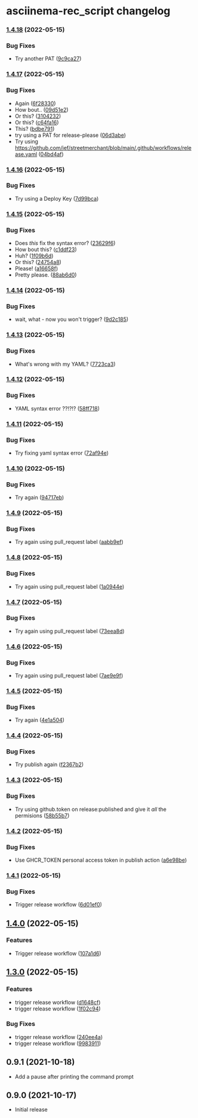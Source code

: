 # asciinema-rec_script changelog

### [1.4.18](https://github.com/zechris/asciinema-rec_script/compare/v1.4.17...v1.4.18) (2022-05-15)


### Bug Fixes

* Try another PAT ([9c9ca27](https://github.com/zechris/asciinema-rec_script/commit/9c9ca27e4354369a49586537f18e9f7caa963f16))

### [1.4.17](https://github.com/zechris/asciinema-rec_script/compare/v1.4.16...v1.4.17) (2022-05-15)


### Bug Fixes

* Again ([6f28330](https://github.com/zechris/asciinema-rec_script/commit/6f28330a2900f1158b20ebad96a820c52af9a731))
* How bout.. ([09d51e2](https://github.com/zechris/asciinema-rec_script/commit/09d51e24ed27c78d42344d000f7cd0aba867e6c3))
* Or this? ([3104232](https://github.com/zechris/asciinema-rec_script/commit/310423230f84332da98a40e3a1391bcc9c1a8964))
* Or this? ([c64fa16](https://github.com/zechris/asciinema-rec_script/commit/c64fa1683b85b55de37ec07829db8075eb21b295))
* This? ([bdbe791](https://github.com/zechris/asciinema-rec_script/commit/bdbe79158fe8117a982bee5c3d7133ffd9585eba))
* try using a PAT for release-please ([06d3abe](https://github.com/zechris/asciinema-rec_script/commit/06d3abeff718406ac0efe02a9f3ef849209ecbcc))
* Try using https://github.com/jef/streetmerchant/blob/main/.github/workflows/release.yaml ([04bd4af](https://github.com/zechris/asciinema-rec_script/commit/04bd4af067a5a0eabfcd9cb824b0c4907efe820b))

### [1.4.16](https://github.com/zechris/asciinema-rec_script/compare/v1.4.15...v1.4.16) (2022-05-15)


### Bug Fixes

* Try using a Deploy Key ([7d99bca](https://github.com/zechris/asciinema-rec_script/commit/7d99bcab4ddfa423dae8b75753a66da1a1dc858b))

### [1.4.15](https://github.com/zechris/asciinema-rec_script/compare/v1.4.14...v1.4.15) (2022-05-15)


### Bug Fixes

* Does _this_ fix the syntax error? ([23629f6](https://github.com/zechris/asciinema-rec_script/commit/23629f69c274630327c151339bfd46c75e440d8b))
* How bout this? ([c1ddf23](https://github.com/zechris/asciinema-rec_script/commit/c1ddf23e58c92373f780854fde34297b2aad6ee6))
* Huh? ([1f09b6d](https://github.com/zechris/asciinema-rec_script/commit/1f09b6de407d6b711018fe9b3512d87d43302194))
* Or this? ([24754a8](https://github.com/zechris/asciinema-rec_script/commit/24754a826b10529f8d4827428cf60d46185ac8ba))
* Please! ([a16658f](https://github.com/zechris/asciinema-rec_script/commit/a16658fbc0382b959fc6fa68276c5c84be504fe4))
* Pretty please. ([88ab6d0](https://github.com/zechris/asciinema-rec_script/commit/88ab6d0c641e6cec35a6f36c8721dc67c5e1f0e3))

### [1.4.14](https://github.com/zechris/asciinema-rec_script/compare/v1.4.13...v1.4.14) (2022-05-15)


### Bug Fixes

* wait, what - now you won't trigger? ([9d2c185](https://github.com/zechris/asciinema-rec_script/commit/9d2c18552ac6aae574f98aced00e7ddb2de99564))

### [1.4.13](https://github.com/zechris/asciinema-rec_script/compare/v1.4.12...v1.4.13) (2022-05-15)


### Bug Fixes

* What's wrong with my YAML? ([7723ca3](https://github.com/zechris/asciinema-rec_script/commit/7723ca35bfd93ed3a7435cefe1b7c1b263e8ba39))

### [1.4.12](https://github.com/zechris/asciinema-rec_script/compare/v1.4.11...v1.4.12) (2022-05-15)


### Bug Fixes

* YAML syntax error ??!?!? ([58ff718](https://github.com/zechris/asciinema-rec_script/commit/58ff718458e560fcc99f2b35d0b38e4def99a4c3))

### [1.4.11](https://github.com/zechris/asciinema-rec_script/compare/v1.4.10...v1.4.11) (2022-05-15)


### Bug Fixes

* Try fixing yaml syntax error ([72af94e](https://github.com/zechris/asciinema-rec_script/commit/72af94e4aa03dbbda8b5f79d04a9b24f45e4651a))

### [1.4.10](https://github.com/zechris/asciinema-rec_script/compare/v1.4.9...v1.4.10) (2022-05-15)


### Bug Fixes

* Try again ([94717eb](https://github.com/zechris/asciinema-rec_script/commit/94717ebd8b833655b03f3a88c9dea982c9349c95))

### [1.4.9](https://github.com/zechris/asciinema-rec_script/compare/v1.4.8...v1.4.9) (2022-05-15)


### Bug Fixes

* Try again using pull_request label ([aabb9ef](https://github.com/zechris/asciinema-rec_script/commit/aabb9efc5a09097b69fa6c29f399fd2784854633))

### [1.4.8](https://github.com/zechris/asciinema-rec_script/compare/v1.4.7...v1.4.8) (2022-05-15)


### Bug Fixes

* Try again using pull_request label ([1a0944e](https://github.com/zechris/asciinema-rec_script/commit/1a0944e0172816ceecf364445a7a3db8ef2464ee))

### [1.4.7](https://github.com/zechris/asciinema-rec_script/compare/v1.4.6...v1.4.7) (2022-05-15)


### Bug Fixes

* Try again using pull_request label ([73eea8d](https://github.com/zechris/asciinema-rec_script/commit/73eea8df60aad5307ad626fddc99ef4e2fa92358))

### [1.4.6](https://github.com/zechris/asciinema-rec_script/compare/v1.4.5...v1.4.6) (2022-05-15)


### Bug Fixes

* Try again using pull_request label ([7ae9e9f](https://github.com/zechris/asciinema-rec_script/commit/7ae9e9f37d2aa6f886dcf5717d65ada705cde0b7))

### [1.4.5](https://github.com/zechris/asciinema-rec_script/compare/v1.4.4...v1.4.5) (2022-05-15)


### Bug Fixes

* Try again ([4e1a504](https://github.com/zechris/asciinema-rec_script/commit/4e1a504c2a103bff30e0ae8ba9dc8a7937d2741b))

### [1.4.4](https://github.com/zechris/asciinema-rec_script/compare/v1.4.3...v1.4.4) (2022-05-15)


### Bug Fixes

* Try publish again ([f2367b2](https://github.com/zechris/asciinema-rec_script/commit/f2367b296e290d13a381e0445f5c2126d17b1364))

### [1.4.3](https://github.com/zechris/asciinema-rec_script/compare/v1.4.2...v1.4.3) (2022-05-15)


### Bug Fixes

* Try using github.token on release:published and give it _all_ the permisions ([58b55b7](https://github.com/zechris/asciinema-rec_script/commit/58b55b7fc622bfec9dbc00755e698b2dd2692c32))

### [1.4.2](https://github.com/zechris/asciinema-rec_script/compare/v1.4.1...v1.4.2) (2022-05-15)


### Bug Fixes

* Use GHCR_TOKEN personal access token in publish action ([a6e98be](https://github.com/zechris/asciinema-rec_script/commit/a6e98bedd2ccfd5b6839df0f49314d2a17f52a08))

### [1.4.1](https://github.com/zechris/asciinema-rec_script/compare/v1.4.0...v1.4.1) (2022-05-15)


### Bug Fixes

* Trigger release workflow ([6d01ef0](https://github.com/zechris/asciinema-rec_script/commit/6d01ef09a72ccb6d38015d9ed86c5cd4c4c7fb51))

## [1.4.0](https://github.com/zechris/asciinema-rec_script/compare/v1.3.0...v1.4.0) (2022-05-15)


### Features

* Trigger release workflow ([107a1d6](https://github.com/zechris/asciinema-rec_script/commit/107a1d620b97b892b570eb85b34169d1cf855e77))

## [1.3.0](https://github.com/zechris/asciinema-rec_script/compare/v1.2.0...v1.3.0) (2022-05-15)


### Features

* trigger release workflow ([d1648cf](https://github.com/zechris/asciinema-rec_script/commit/d1648cfb07e842810a4cd389aa94c11425aa64cd))
* trigger release workflow ([1f02c94](https://github.com/zechris/asciinema-rec_script/commit/1f02c947617aeb62bf1ed958d70c613c00a54c59))


### Bug Fixes

* trigger release workflow ([240ee4a](https://github.com/zechris/asciinema-rec_script/commit/240ee4ad230a24ea0fc65a14affcfaca78a7c6a1))
* trigger release workflow ([9983911](https://github.com/zechris/asciinema-rec_script/commit/99839114f85456f87c79f9307fdf27397417ad31))

## 0.9.1 (2021-10-18)

* Add a pause after printing the command prompt

## 0.9.0 (2021-10-17)

* Initial release
